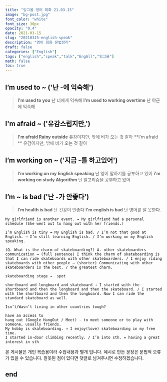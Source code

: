 ```yaml
---
title: "잉그올 영어 회화 21.03.15"
image: "bg-post.jpg"
font_color: "white"
font_size: 30px
opacity: "0.4"
date: 2021-03-15
slug: "20210315-english-speak"
description: "영어 회화 문법정리"
draft: false
categories: ["English"]
tags: ["english","speak","talk","EngAll","잉그올"]
math: false
toc: true
---
```


## 	I’m used to ~ ('난 -에 익숙해')
> **I'm used to you** 난 너에게 익숙해
> **I'm used to working overtime** 난 야근에 익숙해



## 	I'm afraid ~ ('유감스럽지만,')
> **I'm afraid Rainy outside** 유감이지만, 밖에 비가 오는 것 같아
> **I'm afraid ** 유감이지만, 밖에 비가 오는 것 같아



## 	 I’m working on ~ ('지금 -를 하고있어')
> **I’m working on my English speaking** 난 영어 말하기를 공부하고 있어
> **i'm working on study Algorithm** 난 알고리즘을 공부하고 있어

## 	 I’m ~ is bad ('난 -가 안좋다')
> **I’m health is bad** 난 건강이 안좋다
> **I'm english is bad** 난 영어를 잘 못한다.




```
My girlfriend is another event. → My girlfriend had a personal schedule (She went out to hang out with her friends.)

I’m English is tiny → My English is bad. / I’m not that good at English. → I’m still learning English. / I’m working on my English speaking.

(Q. What is the charm of skateboarding?) A. other skateboarders communication → (full sentence) I think the charm of skateboarding is that I can ride skateboards with other skateboarders. / I enjoy riding skateboards with other people → (shorter) Communicating with other skateboarders is the best. / the greatest charm. 

skateboarding stage →  spot

shortboard and longboard and skateboard → I started with the shortboard and then the longboard and then the skateboard. / I started with the shortboard and then the longboard. Now I can ride the standard skateboard as well.

Isn’t/Wasn’t living in other countries tough?

have an access to
hang out (Google HangOut / Meet) - to meet someone or to play with someone, usually friends.
My hobby is skateboarding. → I enjoy(love) skateboarding in my free time.
I started in-door climbing recently. / I’m into sth. = having a great interest in sth

```

본 게시물은 개인 복습용이라 수업내용과 별개 입니다.
예시로 만든 문장은 문법적 오류가 있을 수 있습니다. 
잘못된 점이 있다면 댓글로 남겨주시면 수정하겠습니다. 

## end